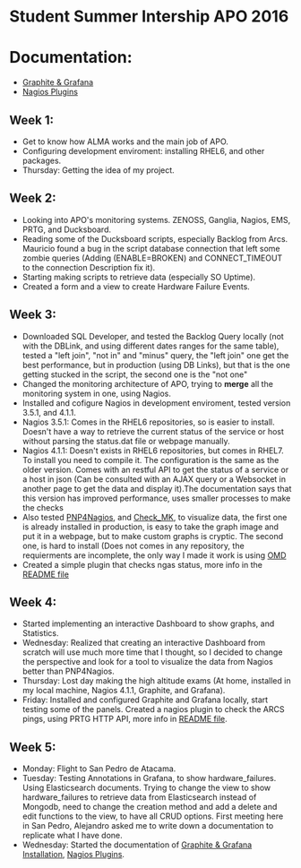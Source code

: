 # Student Summer Intership APO 2016

# Documentation:
* [Graphite & Grafana](Graphite+Grafana.md) 
* [Nagios Plugins](nagios_plugins)

## Week 1:
* Get to know how ALMA works and the main job of APO. 
* Configuring development enviroment: installing RHEL6, and other packages.
* Thursday: Getting the idea of my project.

## Week 2:
* Looking into APO's monitoring systems. ZENOSS, Ganglia, Nagios, EMS, PRTG, and Ducksboard.
* Reading some of the Ducksboard scripts, especially Backlog from Arcs. Mauricio found a bug in the script database connection that left some zombie queries (Adding (ENABLE=BROKEN) and CONNECT_TIMEOUT to the connection Description fix it).
* Starting making scripts to retrieve data (especially SO Uptime).
* Created a form and a view to create Hardware Failure Events.

## Week 3:
* Downloaded SQL Developer, and tested the Backlog Query locally (not with the DBLink, and using different dates ranges for the same table), tested a "left join", "not in" and "minus" query, the "left join" one get the best performance, but in production (using DB Links), but that is the one getting stucked in the script, the second one is the "not one" 
* Changed the monitoring architecture of APO, trying to **merge** all the monitoring system in one, using Nagios.
*  Installed and cofigure Nagios in development enviroment, tested version 3.5.1, and 4.1.1.
  * Nagios 3.5.1: Comes in the RHEL6 repositories, so is easier to install. Doesn't have a way to retrieve the current status of the service or host without parsing the status.dat file or webpage manually.
  * Nagios 4.1.1: Doesn't exists in RHEL6 repositories, but comes in RHEL7. To install you need to compile it. The configuration is the same as the older version. Comes with an restful API to get the status of a service or a host in json (Can be consulted with an AJAX query or a Websocket in another page to get the data and display it).The documentation says that this version has improved performance, uses smaller processes to make the checks
* Also tested [PNP4Nagios](https://docs.pnp4nagios.org/), and [Check_MK](https://mathias-kettner.de/check_mk.html), to visualize data, the first one is already installed in production, is easy to take the graph image and put it in a webpage, but to make custom graphs is cryptic. The second one, is hard to install (Does not comes in any repository, the requierments are incomplete, the only way I made it work is using [OMD](http://omdistro.org/)
* Created a simple plugin that checks ngas status, more info in the [README file](nagios_plugins) 

## Week 4:
* Started implementing an interactive Dashboard to show graphs, and Statistics.
* Wednesday: Realized that creating an interactive Dashboard from scratch will use much more time that I thought, so I decided to change the perspective and look for a tool to visualize the data from Nagios better than PNP4Nagios. 
* Thursday: Lost day making the high altitude exams (At home, installed in my local machine, Nagios 4.1.1, Graphite, and Grafana).
* Friday: Installed and configured Graphite and Grafana locally, start testing some of the panels. Created a nagios plugin to check the ARCS pings, using PRTG HTTP API, more info in [README file](nagios_plugins).

## Week 5:
* Monday: Flight to San Pedro de Atacama.
* Tuesday: Testing Annotations in Grafana, to show hardware_failures. Using Elasticsearch documents. Trying to change the view to show hardware_failures to retrieve data from Elasticsearch instead of Mongodb, need to change the creation method and add a delete and edit functions to the view, to have all CRUD options. First meeting here in San Pedro, Alejandro asked me to write down a documentation to replicate what I have done.
* Wednesday: Started the documentation of [Graphite & Grafana Installation](Graphite+Grafana.md), [Nagios Plugins](nagios_plugins).
